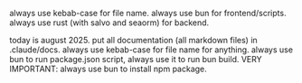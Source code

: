 always use kebab-case for file name.
always use bun for frontend/scripts.
always use rust (with salvo and seaorm) for backend.

today is august 2025.
put all documentation (all markdown files) in .claude/docs.
always use kebab-case for file name for anything.
always use bun to run package.json script, always use it to run bun build.
VERY IMPORTANT: always use bun to install npm package.
